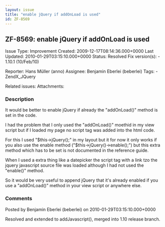 ```yaml
---
layout: issue
title: "enable jQuery if addOnLoad is used"
id: ZF-8569
---
```


ZF-8569: enable jQuery if addOnLoad is used 
--------------------------------------------

 Issue Type: Improvement Created: 2009-12-17T08:14:36.000+0000 Last Updated: 2010-01-29T03:15:10.000+0000 Status: Resolved Fix version(s): - 1.10.1 (10/Feb/10)
 
 Reporter:  Hans Müller (anno)  Assignee:  Benjamin Eberlei (beberlei)  Tags: - ZendX\_JQuery
 
 Related issues: 
 Attachments: 
### Description

It would be better to enable jQuery if already the "addOnLoad()" method is set in the code.

I had the problem that I only used the "addOnLoad()" moethid in my view script but if I loaded my page no script tag was added into the html code.

For this I used "$this->jQuery();" in my layout but it for now it only works if you also use the enable method ("$this->jQuery()->enable();") but this extra method which has to be set is not documented in the reference guide.

When I used a extra thing like a datepicker the script tag with a link tzo the jquery javascript source file was loaded although I had not used the "enable()" method.

So it would be very useful to append jQuery that it's already enabled if you use a "addOnLoad()" method in your view script or anywhere else.

 

 

### Comments

Posted by Benjamin Eberlei (beberlei) on 2010-01-29T03:15:10.000+0000

Resolved and extended to addJavascript(), merged into 1.10 release branch.

 

 